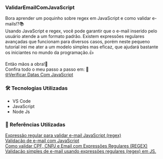### ValidarEmailComJavaScript
<!--Como validar um e-mail utilizando JavaScript e regex.-->

Bora aprender um poquinho sobre regex em JavaScript e como validar e-mails!?📚  
Usando JavaScript e regex, você pode garantir que o e-mail inserido pelo usuário atende a um formato padrão.
Existem expressões regulares avançadas que funcionam para diversos casos, porém neste pequeno tutorial irei me ater a um modelo simples mas eficaz, que ajudará bastante os iniciantes no mundo da programação.👍

Então mãos a obra!👊  
Confira todo o meu passo a passo em: 👀  
[🌐Verificar Datas Com JavaScript](https://medium.com/@diegojfsr/valida%C3%A7%C3%A3o-de-e-mail-com-javascript-a284614766a0)

### 🛠 Tecnologias Utilizadas
- VS Code
- JavaScript
- Node Js


### 📑 Referências Utilizadas  
[Expressão regular para validar e-mail JavaScript (regex)]()  
[Validação de e-mail com JavaScript]()  
[Como validar CPF, CNPJ e Email com Expressões Regulares (REGEX)]()  
[Validação simples de e-mail usando expressões regulares (regex) em JS.]()  
